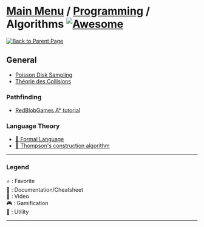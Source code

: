 # [Main Menu](../README.md) / [Programming](index.md) / Algorithms [![Awesome](https://awesome.re/badge-flat.svg)](https://awesome.re)

[![Back to Parent Page](https://img.shields.io/badge/-Back_to_Parent_Page-blue?style=for-the-badge)](index.md)

## General
- [Poisson Disk Sampling](http://devmag.org.za/2009/05/03/poisson-disk-sampling/)
- [Théorie des Collisions](https://jeux.developpez.com/tutoriels/theorie-des-collisions/)

### Pathfinding
- [RedBlobGames A* tutorial](https://www.redblobgames.com/pathfinding/a-star/introduction.html)

### Language Theory
- [:book: Formal Language](https://en.wikipedia.org/wiki/Formal_language)
- [:book: Thompson's construction algorithm](https://en.wikipedia.org/wiki/Thompson's_construction)

---

### Legend
:star: : Favorite\
:book: : Documentation/Cheatsheet\
:movie_camera: : Video\
:video_game: : Gamification\
:wrench: : Utility

---
